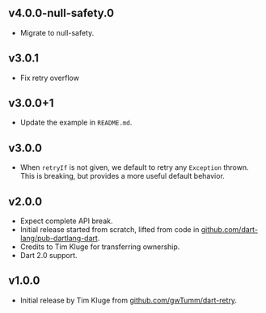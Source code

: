 ## v4.0.0-null-safety.0
 * Migrate to null-safety.

## v3.0.1
 * Fix retry overflow

## v3.0.0+1
 * Update the example in `README.md`.

## v3.0.0
 * When `retryIf` is not given, we default to retry any `Exception` thrown.
   This is breaking, but provides a more useful default behavior.

## v2.0.0
 * Expect complete API break.
 * Initial release started from scratch, lifted from code in
   [github.com/dart-lang/pub-dartlang-dart](https://github.com/dart-lang/pub-dartlang-dart).
 * Credits to Tim Kluge for transferring ownership.
 * Dart 2.0 support.

## v1.0.0
 * Initial release by Tim Kluge from 
   [github.com/gwTumm/dart-retry](https://github.com/gwTumm/dart-retry).
